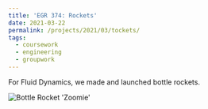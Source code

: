 ```yaml
---
title: 'EGR 374: Rockets'
date: 2021-03-22
permalink: /projects/2021/03/tockets/
tags:
  - coursework
  - engineering
  - groupwork
---
```


For Fluid Dynamics, we made and launched bottle rockets.

<img src="/images/IMG_20210322_093659.jpg"
     alt="Bottle Rocket 'Zoomie'" /> 